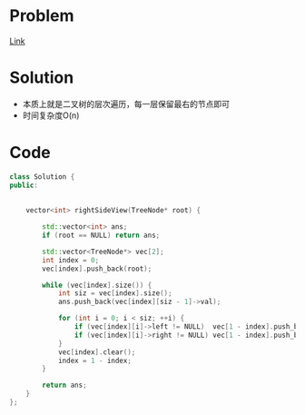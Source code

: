 # Problem
[Link](https://leetcode-cn.com/problems/valid-sudoku/)

# Solution

* 本质上就是二叉树的层次遍历，每一层保留最右的节点即可
* 时间复杂度O(n)

# Code
```cpp
class Solution {
public:
    
    
    vector<int> rightSideView(TreeNode* root) {

        std::vector<int> ans;
        if (root == NULL) return ans;

        std::vector<TreeNode*> vec[2];
        int index = 0;
        vec[index].push_back(root);

        while (vec[index].size()) {
            int siz = vec[index].size();
            ans.push_back(vec[index][siz - 1]->val);

            for (int i = 0; i < siz; ++i) {
                if (vec[index][i]->left != NULL)  vec[1 - index].push_back(vec[index][i]->left);
                if (vec[index][i]->right != NULL) vec[1 - index].push_back(vec[index][i]->right);
            }
            vec[index].clear();
            index = 1 - index;
        }    

        return ans;
    }
};
```